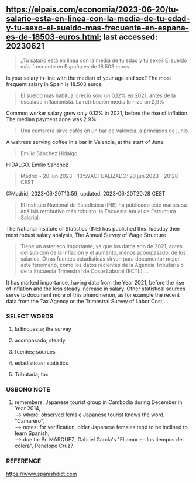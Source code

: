## https://elpais.com/economia/2023-06-20/tu-salario-esta-en-linea-con-la-media-de-tu-edad-y-tu-sexo-el-sueldo-mas-frecuente-en-espana-es-de-18503-euros.html; last accessed: 20230621

> ¿Tu salario está en línea con la media de tu edad y tu sexo? El sueldo más frecuente en España es de 18.503 euros

Is your salary in-line with the median of your age and sex? The most frequent salary in Spain is 18.503 euros.

> El sueldo más habitual creció solo un 0,12% en 2021, antes de la escalada inflacionista. La retribución media lo hizo un 2,9%

Common worker salary grew only 0.12% in 2021, before the rise of inflation. The median payment done was 2.9%. 

> Una camarera sirve cafés en un bar de Valencia, a principios de junio.

A waitress serving coffee in a bar in Valencia, at the start of June.

> Emilio Sánchez Hidalgo

HIDALGO, Emilio Sánchez

> Madrid - 20 jun 2023 - 13:59ACTUALIZADO: 20 jun 2023 - 20:28 CEST

@Madrid; 2023-06-20T13:59; updated: 2023-06-20T20:28 CEST 

> El Instituto Nacional de Estadística (INE) ha publicado este martes su análisis retributivo más robusto, la Encuesta Anual de Estructura Salarial. 

The National Institute of Statistics (INE) has published this Tuesday their most robust salary analysis, The Annual Survey of Wage Structure. 

> Tiene un asterisco importante, ya que los datos son de 2021, antes del subidón de la inflación y el aumento, menos acompasado, de los salarios. Otras fuentes estadísticas sirven para documentar mejor este fenómeno, como los datos recientes de la Agencia Tributaria o de la Encuesta Trimestral de Coste Laboral (ECTL),...

It has marked importance, having data from the Year 2021, before the rise of inflation and the less steady increase in salary. Other statistical sources serve to document more of this phenomenon, as for example the recent data from the Tax Agency or the Trimestral Survey of Labor Cost,...

### SELECT WORDS

1) la Encuesta; the survey

2) acompasado; steady

3) fuentes; sources

4) estadísticas; statistics

5) Tributaria; tax

### USBONG NOTE

1) remembers: Japanese tourist group in Cambodia during December in Year 2014,<br/>
--> where: observed female Japanese tourist knows the word, "Camarero",<br/>
--> notes: for verification, older Japanese females tend to be inclined to learn Spanish,<br/>
--> due to: Sr. MÁRQUEZ, Gabriel García's "El amor en los tiempos del cólera", Penelope Cruz? 

### REFERENCE

https://www.spanishdict.com
